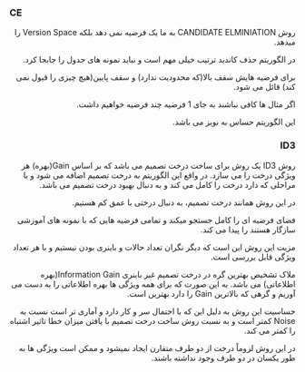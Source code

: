 ### CE
<div dir="rtl">

روش CANDIDATE ELMINIATION به ما یک فرضیه نمی دهد بلکه Version Space را میدهد.
  
در الگوریتم حذف کاندید ترتیب خیلی مهم است و نباید نمونه های جدول را جابجا کرد.
  
برای فرضیه هایش سقف بالا(که محدودیت ندارد) و سقف پایین(هیچ چیزی را قبول نمی کند) قائل می شود.
  
اگر مثال ها کافی نباشند به جای 1 فرضیه چند فرضیه خواهیم داشت.
  
این الگوریتم حساس به نویز می باشد.

### ID3
  
روش ID3 یک روش برای ساخت درخت تصمیم می باشد که بر اساس Gain(بهره) هر ویژگی درخت را می سازد. در واقع این الگوریتم به درخت تصمیم اضافه می شود و با مراحلی که دارد درخت را کامل می کند و به دنبال بهبود درخت تصمیم می باشد.
  
در این روش همانند درخت تصمیم، به دنبال درختی با عمق کم هستیم.
  
فضای فرضیه ای را کامل جستجو میکند و تمامی فرضیه هایی که با نمونه های آموزشی سازگار هستند را پیدا می کند.

مزیت این روش این است که دیگر نگران تعداد حالات و باینری بودن نیستیم و با هر تعداد ویژگی قابل بررسی است.

ملاک تشخیص بهترین گره در درخت تصمیم غیر باینری Information Gain(بهره اطلاعاتی) می باشد. به این صورت که برای همه ویژگی ها بهره اطلاعاتی را به دست می آوریم و گرهی که بالاترین Gain را دارد بهترین است.


حساسیت این روش به دلیل این که با احتمال سر و کار دارد و آماری تر است نسبت به Noise کمتر است و به نسبت روش ساخت درخت تصمیم با یافتن میزان خطا تاثیر اشتباه را کمتر می کند.
  
در این روش لزوماً درخت از دو طرف متقارن ایجاد نمیشود و ممکن است ویژگی ها به طور یکسان در دو طرف وجود نداشته باشند.
</div>


